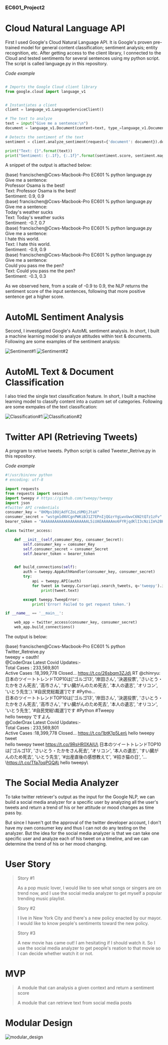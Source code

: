 ### EC601_Project2

# Cloud Natural Language API
First I used Google's Cloud Natural Language API. It is Google's proven pre-trained model for general content classification; sentiment analysis; entity recognition, etc. After getting access to the client library, I connected to the Cloud and tested sentiments for several sentences using my python script. The script is called language.py in this repository. 

*Code example*
```python

# Imports the Google Cloud client library
from google.cloud import language_v1


# Instantiates a client
client = language_v1.LanguageServiceClient()

# The text to analyze
text = input("Give me a sentence:\n")
document = language_v1.Document(content=text, type_=language_v1.Document.Type.PLAIN_TEXT)

# Detects the sentiment of the text
sentiment = client.analyze_sentiment(request={'document': document}).document_sentiment

print("Text: {}".format(text))
print("Sentiment: {:.1f}, {:.1f}".format(sentiment.score, sentiment.magnitude))
```

A snippet of the output is attached below:

(base) francischen@Ccws-Macbook-Pro EC601 % python language.py\
Give me a sentence:\
Professor Osama is the best!\
Text: Professor Osama is the best!\
Sentiment: 0.9, 0.9\
(base) francischen@Ccws-Macbook-Pro EC601 % python language.py\
Give me a sentence:\
Today's weather sucks\
Text: Today's weather sucks\
Sentiment: -0.7, 0.7\
(base) francischen@Ccws-Macbook-Pro EC601 % python language.py\
Give me a sentence:\
I hate this world.\
Text: I hate this world.\
Sentiment: -0.9, 0.9\
(base) francischen@Ccws-Macbook-Pro EC601 % python language.py\
Give me a sentence:\
Could you pass me the pen?\
Text: Could you pass me the pen?\
Sentiment: -0.3, 0.3

As we observed here, from a scale of -0.9 to 0.9, the NLP returns the sentiment score of the input sentences, following that more positive sentence get a higher score.

# AutoML Sentiment Analysis
Second, I investigated Google's AutoML sentiment analysis. In short, I built a machine learning model to analyze attitudes within text & documents. Following are some examples of the sentiment analysis:

![Sentiment#1](https://github.com/Mockingbirdzzz/EC601_Project2/blob/main/Screen%20Shot%202021-09-29%20at%2002.10.23.png?raw=true)
![Sentiment#2](https://github.com/Mockingbirdzzz/EC601_Project2/blob/main/Screen%20Shot%202021-09-29%20at%2002.12.41.png?raw=true)

# AutoML Text & Document Classification
I also tried the single text classification feature. In short, I built a machine learning model to classify content into a custom set of categories. Following are some exmpales of the text classification:

![Classification#1](https://github.com/Mockingbirdzzz/EC601_Project2/blob/main/Screen%20Shot%202021-09-29%20at%2002.17.07.png?raw=true)
![Classification#2](https://github.com/Mockingbirdzzz/EC601_Project2/blob/main/Screen%20Shot%202021-09-29%20at%2002.17.28.png?raw=true)

# Twitter API (Retrieving Tweets)

A program to retrive tweets. Python script is called Tweeter_Retrive.py in this repository. 

*Code example*
```python
#!/usr/bin/env python
# encoding: utf-8

import requests
from requests import session
import tweepy # https://github.com/tweepy/tweepy
import json
#Twitter API credentials
consumer_key = "8KMps10UjAdfCZoLzUMOjJtaX"
consumer_secret = "wstgm1dNVCgnPWKiBJ1Z7EPnIjQGzrYgLwvUwvC6N2tQ7z1zFv"
bearer_token = "AAAAAAAAAAAAAAAAAAAAAL5iUAEAAAAAmo6FYRjqdKlI3cNziIm%2BHUQB9Xs%3DS31pj0mxARMTOk2g9dvQ1yP9wknvY4FPBPUlE00smJcncw4dPR"

class twitter_access:

    def __init__(self,comsumer_Key, consumer_Secret):
        self.consumer_key = comsumer_Key
        self.consumer_secret = consumer_Secret
        self.bearer_token = bearer_token


    def build_connections(self):
        auth = tweepy.AppAuthHandler(consumer_key, consumer_secret)
        try:
            api = tweepy.API(auth)
            for tweet in tweepy.Cursor(api.search_tweets, q='tweepy').items(10):
                print(tweet.text)

        except tweepy.TweepError:
            print('Error! Failed to get request token.')

if __name__ == '__main__':

    web_app = twitter_access(consumer_key, consumer_secret)
    web_app.build_connections()
 ```
The output is below:

(base) francischen@Ccws-Macbook-Pro EC601 % python Twitter_Retreive.py\
tweepy + oauth!\
@CoderDrax  Latest Covid Updates:-\
                   Total Cases : 233,569,801 \
Active Cases :18,399,778    Closed… https://t.co/26sbqm3ZJd\
RT @chinryu: 日本のツイートトレンドTOP10は['ゴルゴ13', '岸田さん', '決選投票', 'さいとう・たかをさん死去', '高市さん', 'すい臓がんのため死去', '本人の遺志', 'オリコン', 'いとう先生',\ '#自民党総裁選']です #Pytho…\
日本のツイートトレンドTOP10は['ゴルゴ13', '岸田さん', '決選投票', 'さいとう・たかをさん死去', '高市さん', 'すい臓がんのため死去', '本人の遺志', 'オリコン', 'いとう先生', '#自民党総\裁選']です #Python #Tweepy\
hello tweepy ですよん\
@CoderDrax  Latest Covid Updates:-\
                   Total Cases : 233,569,801 \
Active Cases :18,399,778    Closed… https://t.co/1btK1p5Len\
hello tweepy tweet\
hello tweepy tweet https://t.co/9RsHR0XAIU\
日本のツイートトレンドTOP10は['ゴルゴ13', 'さいとう・たかをさん死去', 'オリコン', '本人の遺志', 'すい臓がんのため死去', 'いとう先生', '#出産直後の感想教えて', '#招き猫の日', '… \https://t.co/Tfa7oqPGQA\
hello tweepy\

# The Social Media Analyzer

To take twitter retriever's output as the input for the Google NLP, we can build a social media analyzer for a specific user by analyzing all the user's tweets and return a trend of his or her attitude or mood changes as time pass by.

But since I haven't got the approval of the twitter developer account, I don't have my own consumer key and thus I can not do any testing on the analyzer. But the idea for the social media analyzer is that we can take one specific user and analyze each of his tweet on a timeline, and we can determine the trend of his or her mood changing.

# User Story

> Story #1
>
> As a pop music lover, I would like to see what songs or singers are on trend now, and I use the social media analyzer to get myself a popular trending music playlist.

> Story #2
> 
> I live in New York City and there's a new policy enacted by our mayor. I would like to know people's sentiments toward the new policy.

> Story #3
> 
> A new movie has came out! I am hesitating if I should watch it. So I use the social media analyzer to get people's reation to that movie so I can decide whether watch it or not.

# MVP

> A module that can analysis a given context and return a sentiment score
> 
> A module that can retrieve text from social media posts
> 


# Modular Design

![modular_design](https://github.com/Mockingbirdzzz/EC601_Project2/blob/main/Screen%20Shot%202021-10-05%20at%2022.31.20.png?raw=true)
